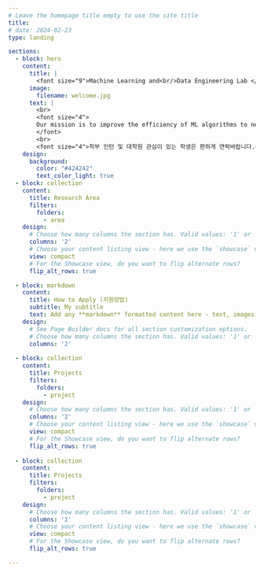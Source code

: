 ```yaml
---
# Leave the homepage title empty to use the site title
title:
# date: 2024-02-23
type: landing

sections:
  - block: hero
    content:
      title: |
        <font size="9">Machine Learning and<br/>Data Engineering Lab </font>
      image:
        filename: welcome.jpg
      text: |
        <br>
        <font size="4">
        Our mission is to improve the efficiency of ML algorithms to next levels, to achieve non-trivial algorithms for data-intensive problems, and to develop a more parameter-efficient and robust reasoning methodology compared to existing approaches. We are passionate about tackling significant challenges in various fields such as computer vision and natural language processing, with a focus on addressing fundamental problems. We are seeking talented students to join us on our journey.
        </font>
        <br>
        <font size="4">학부 인턴 및 대학원 관심이 있는 학생은 편하게 연락바랍니다.</font>
    design:
      background:
        color: "#424242"
        text_color_light: true
  - block: collection
    content:
      title: Research Area
      filters:
        folders:
          - area
    design:
      # Choose how many columns the section has. Valid values: '1' or '2'.
      columns: '2'
      # Choose your content listing view - here we use the `showcase` view
      view: compact
      # For the Showcase view, do you want to flip alternate rows?
      flip_alt_rows: true

  - block: markdown
    content:
      title: How to Apply (지원방법)
      subtitle: My subtitle
      text: Add any **markdown** formatted content here - text, images, videos, galleries - and even HTML code!
    design:
      # See Page Builder docs for all section customization options.
      # Choose how many columns the section has. Valid values: '1' or '2'.
      columns: '2'    
    
  - block: collection
    content:
      title: Projects
      filters:
        folders:
          - project
    design:
      # Choose how many columns the section has. Valid values: '1' or '2'.
      columns: '2'
      # Choose your content listing view - here we use the `showcase` view
      view: compact
      # For the Showcase view, do you want to flip alternate rows?
      flip_alt_rows: true
    
  - block: collection
    content:
      title: Projects
      filters:
        folders:
          - project
    design:
      # Choose how many columns the section has. Valid values: '1' or '2'.
      columns: '2'
      # Choose your content listing view - here we use the `showcase` view
      view: compact
      # For the Showcase view, do you want to flip alternate rows?
      flip_alt_rows: true

---
```

